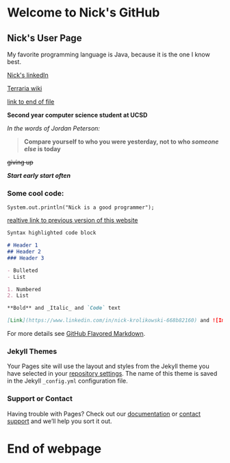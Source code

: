 # Welcome to Nick's GitHub

## Nick's User Page

My favorite programming language is Java, because it is the one I know best.

[Nick's linkedIn](https://www.linkedin.com/in/nick-krolikowski-668b82160)

[Terraria wiki](https://terraria.gamepedia.com/Terraria_Wiki)

[link to end of file](#end-of-webpage)

**Second year computer science student at UCSD**

*In the words of Jordan Peterson:*
>**Compare yourself to who you were yesterday, not to who _someone else_ is today** 

~~giving up~~

***Start early start often***

### Some cool code:
```
System.out.println("Nick is a good programmer");
```
[realtive link to previous version of this website](../add-read-me/README.md)


```markdown
Syntax highlighted code block

# Header 1
## Header 2
### Header 3

- Bulleted
- List

1. Numbered
2. List

**Bold** and _Italic_ and `Code` text

[Link](https://www.linkedin.com/in/nick-krolikowski-668b82160) and ![Image](src)
```

For more details see [GitHub Flavored Markdown](https://guides.github.com/features/mastering-markdown/).

### Jekyll Themes

Your Pages site will use the layout and styles from the Jekyll theme you have selected in your [repository settings](https://github.com/nickkro25/nickkro25.github.io/settings). The name of this theme is saved in the Jekyll `_config.yml` configuration file.

### Support or Contact

Having trouble with Pages? Check out our [documentation](https://docs.github.com/categories/github-pages-basics/) or [contact support](https://github.com/contact) and we’ll help you sort it out.


# End of webpage
